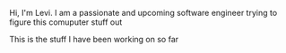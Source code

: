 Hi, I'm Levi. I am a passionate and upcoming software engineer trying to figure this comuputer stuff out

This is the stuff I have been working on so far

<!--START_SECTION:waka-->
<!--END_SECTION:waka-->
